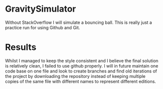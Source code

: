 # GravitySimulator
Without StackOverflow I will simulate a bouncing ball. This is really just a practice run for using Github and Git.

# Results
Whilst I managed to keep the style consistent and I believe the final solution is relatively clean, I failed to use github properly. I will in future maintain one code base on one file and look to create branches and find old iterations of the project by downloading the repository instead of keeping multiple copies of the same file with different names to represent different editions.

